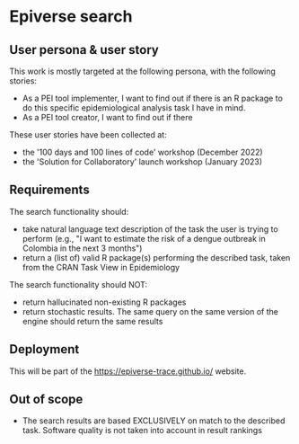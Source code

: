 # Epiverse search

## User persona & user story

This work is mostly targeted at the following persona, with the following stories:

- As a PEI tool implementer, I want to find out if there is an R package to do this specific epidemiological analysis task I have in mind.
- As a PEI tool creator, I want to find out if there

These user stories have been collected at:

- the '100 days and 100 lines of code' workshop (December 2022)
- the 'Solution for Collaboratory' launch workshop (January 2023)

## Requirements

The search functionality should:

- take natural language text description of the task the user is trying to perform (e.g., "I want to estimate the risk of a dengue outbreak in Colombia in the next 3 months")
- return a (list of) valid R package(s) performing the described task, taken from the CRAN Task View in Epidemiology 

The search functionality should NOT:

- return hallucinated non-existing R packages
- return stochastic results. The same query on the same version of the engine should return the same results

## Deployment

This will be part of the https://epiverse-trace.github.io/ website.

## Out of scope

- The search results are based EXCLUSIVELY on match to the described task. Software quality is not taken into account in result rankings

